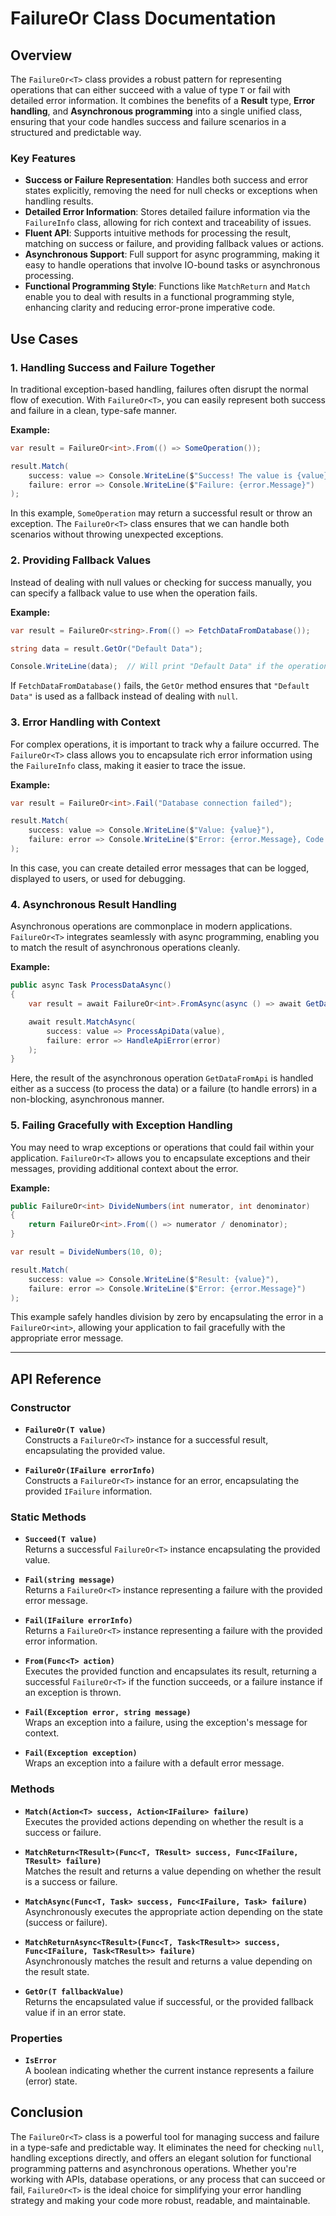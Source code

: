 # FailureOr<T> Class Documentation

## Overview

The `FailureOr<T>` class provides a robust pattern for representing operations that can either succeed with a value of type `T` or fail with detailed error information. It combines the benefits of a **Result** type, **Error handling**, and **Asynchronous programming** into a single unified class, ensuring that your code handles success and failure scenarios in a structured and predictable way.

### Key Features

- **Success or Failure Representation**: Handles both success and error states explicitly, removing the need for null checks or exceptions when handling results.
- **Detailed Error Information**: Stores detailed failure information via the `FailureInfo` class, allowing for rich context and traceability of issues.
- **Fluent API**: Supports intuitive methods for processing the result, matching on success or failure, and providing fallback values or actions.
- **Asynchronous Support**: Full support for async programming, making it easy to handle operations that involve IO-bound tasks or asynchronous processing.
- **Functional Programming Style**: Functions like `MatchReturn` and `Match` enable you to deal with results in a functional programming style, enhancing clarity and reducing error-prone imperative code.

## Use Cases

### 1. **Handling Success and Failure Together**

In traditional exception-based handling, failures often disrupt the normal flow of execution. With `FailureOr<T>`, you can easily represent both success and failure in a clean, type-safe manner.

**Example:**

```csharp
var result = FailureOr<int>.From(() => SomeOperation());

result.Match(
    success: value => Console.WriteLine($"Success! The value is {value}"),
    failure: error => Console.WriteLine($"Failure: {error.Message}")
);
```

In this example, `SomeOperation` may return a successful result or throw an exception. The `FailureOr<T>` class ensures that we can handle both scenarios without throwing unexpected exceptions.

### 2. **Providing Fallback Values**

Instead of dealing with null values or checking for success manually, you can specify a fallback value to use when the operation fails.

**Example:**

```csharp
var result = FailureOr<string>.From(() => FetchDataFromDatabase());

string data = result.GetOr("Default Data");

Console.WriteLine(data);  // Will print "Default Data" if the operation failed.
```

If `FetchDataFromDatabase()` fails, the `GetOr` method ensures that `"Default Data"` is used as a fallback instead of dealing with `null`.

### 3. **Error Handling with Context**

For complex operations, it is important to track why a failure occurred. The `FailureOr<T>` class allows you to encapsulate rich error information using the `FailureInfo` class, making it easier to trace the issue.

**Example:**

```csharp
var result = FailureOr<int>.Fail("Database connection failed");

result.Match(
    success: value => Console.WriteLine($"Value: {value}"),
    failure: error => Console.WriteLine($"Error: {error.Message}, Code: {error.ErrorCode}")
);
```

In this case, you can create detailed error messages that can be logged, displayed to users, or used for debugging.

### 4. **Asynchronous Result Handling**

Asynchronous operations are commonplace in modern applications. `FailureOr<T>` integrates seamlessly with async programming, enabling you to match the result of asynchronous operations cleanly.

**Example:**

```csharp
public async Task ProcessDataAsync()
{
    var result = await FailureOr<int>.FromAsync(async () => await GetDataFromApi());

    await result.MatchAsync(
        success: value => ProcessApiData(value),
        failure: error => HandleApiError(error)
    );
}
```

Here, the result of the asynchronous operation `GetDataFromApi` is handled either as a success (to process the data) or a failure (to handle errors) in a non-blocking, asynchronous manner.

### 5. **Failing Gracefully with Exception Handling**

You may need to wrap exceptions or operations that could fail within your application. `FailureOr<T>` allows you to encapsulate exceptions and their messages, providing additional context about the error.

**Example:**

```csharp
public FailureOr<int> DivideNumbers(int numerator, int denominator)
{
    return FailureOr<int>.From(() => numerator / denominator);
}

var result = DivideNumbers(10, 0);

result.Match(
    success: value => Console.WriteLine($"Result: {value}"),
    failure: error => Console.WriteLine($"Error: {error.Message}")
);
```

This example safely handles division by zero by encapsulating the error in a `FailureOr<int>`, allowing your application to fail gracefully with the appropriate error message.

---

## API Reference

### Constructor

- **`FailureOr(T value)`**  
  Constructs a `FailureOr<T>` instance for a successful result, encapsulating the provided value.

- **`FailureOr(IFailure errorInfo)`**  
  Constructs a `FailureOr<T>` instance for an error, encapsulating the provided `IFailure` information.

### Static Methods

- **`Succeed(T value)`**  
  Returns a successful `FailureOr<T>` instance encapsulating the provided value.

- **`Fail(string message)`**  
  Returns a `FailureOr<T>` instance representing a failure with the provided error message.

- **`Fail(IFailure errorInfo)`**  
  Returns a `FailureOr<T>` instance representing a failure with the provided error information.

- **`From(Func<T> action)`**  
  Executes the provided function and encapsulates its result, returning a successful `FailureOr<T>` if the function succeeds, or a failure instance if an exception is thrown.

- **`Fail(Exception error, string message)`**  
  Wraps an exception into a failure, using the exception's message for context.

- **`Fail(Exception exception)`**  
  Wraps an exception into a failure with a default error message.

### Methods

- **`Match(Action<T> success, Action<IFailure> failure)`**  
  Executes the provided actions depending on whether the result is a success or failure.

- **`MatchReturn<TResult>(Func<T, TResult> success, Func<IFailure, TResult> failure)`**  
  Matches the result and returns a value depending on whether the result is a success or failure.

- **`MatchAsync(Func<T, Task> success, Func<IFailure, Task> failure)`**  
  Asynchronously executes the appropriate action depending on the state (success or failure).

- **`MatchReturnAsync<TResult>(Func<T, Task<TResult>> success, Func<IFailure, Task<TResult>> failure)`**  
  Asynchronously matches the result and returns a value depending on the result state.

- **`GetOr(T fallbackValue)`**  
  Returns the encapsulated value if successful, or the provided fallback value if in an error state.

### Properties

- **`IsError`**  
  A boolean indicating whether the current instance represents a failure (error) state.

## Conclusion

The `FailureOr<T>` class is a powerful tool for managing success and failure in a type-safe and predictable way. It eliminates the need for checking `null`, handling exceptions directly, and offers an elegant solution for functional programming patterns and asynchronous operations. Whether you're working with APIs, database operations, or any process that can succeed or fail, `FailureOr<T>` is the ideal choice for simplifying your error handling strategy and making your code more robust, readable, and maintainable.